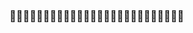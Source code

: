 ### 🐺🐺🐺🐺🐺🐺🐺🐺🐺🐺🐺🐺🐺🐺🐺🐺🐺🐺🐺🐺🐺🐺🐺🐺🐺🐺

<!--
**pedrocorrea2002/pedrocorrea2002** is a ✨ _special_ ✨ repository because its `README.md` (this file) appears on your GitHub profile.

Here are some ideas to get you started:

- 🔭 I’m currently working on ...
- 🌱 I’m currently learning ...
- 👯 I’m looking to collaborate on ...
- 🤔 I’m looking for help with ...
- 💬 Ask me about ...
- 📫 How to reach me: ...
- 😄 Pronouns: ...
- ⚡ Fun fact: ...
-->
